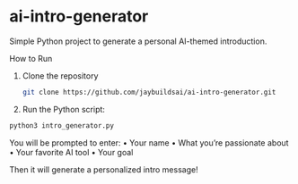 # ai-intro-generator
Simple Python project to generate a personal AI-themed introduction.

How to Run
1. Clone the repository
   ```bash
   git clone https://github.com/jaybuildsai/ai-intro-generator.git
   
2. Run the Python script:
```bash
python3 intro_generator.py
```

You will be prompted to enter:
	•	Your name
	•	What you’re passionate about
	•	Your favorite AI tool
	•	Your goal

Then it will generate a personalized intro message!
